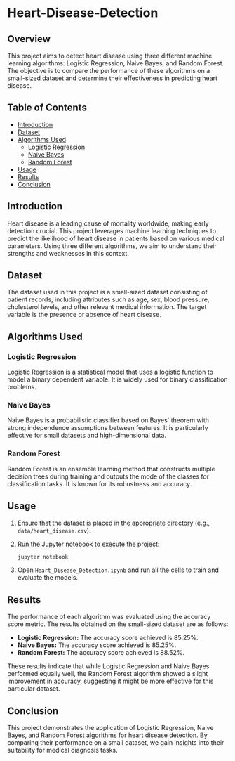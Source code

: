 # Heart-Disease-Detection

## Overview

This project aims to detect heart disease using three different machine learning algorithms: Logistic Regression, Naive Bayes, and Random Forest. The objective is to compare the performance of these algorithms on a small-sized dataset and determine their effectiveness in predicting heart disease.

## Table of Contents

- [Introduction](#introduction)
- [Dataset](#dataset)
- [Algorithms Used](#algorithms-used)
  - [Logistic Regression](#logistic-regression)
  - [Naive Bayes](#naive-bayes)
  - [Random Forest](#random-forest)
- [Usage](#usage)
- [Results](#results)
- [Conclusion](#conclusion)

## Introduction

Heart disease is a leading cause of mortality worldwide, making early detection crucial. This project leverages machine learning techniques to predict the likelihood of heart disease in patients based on various medical parameters. Using three different algorithms, we aim to understand their strengths and weaknesses in this context.

## Dataset

The dataset used in this project is a small-sized dataset consisting of patient records, including attributes such as age, sex, blood pressure, cholesterol levels, and other relevant medical information. The target variable is the presence or absence of heart disease.

## Algorithms Used

### Logistic Regression

Logistic Regression is a statistical model that uses a logistic function to model a binary dependent variable. It is widely used for binary classification problems.

### Naive Bayes

Naive Bayes is a probabilistic classifier based on Bayes' theorem with strong independence assumptions between features. It is particularly effective for small datasets and high-dimensional data.

### Random Forest

Random Forest is an ensemble learning method that constructs multiple decision trees during training and outputs the mode of the classes for classification tasks. It is known for its robustness and accuracy.

## Usage

1. Ensure that the dataset is placed in the appropriate directory (e.g., `data/heart_disease.csv`).
2. Run the Jupyter notebook to execute the project:

    ```bash
    jupyter notebook
    ```

3. Open `Heart_Disease_Detection.ipynb` and run all the cells to train and evaluate the models.

## Results

The performance of each algorithm was evaluated using the accuracy score metric. The results obtained on the small-sized dataset are as follows:

- **Logistic Regression:** The accuracy score achieved is 85.25%.
- **Naive Bayes:** The accuracy score achieved is 85.25%.
- **Random Forest:** The accuracy score achieved is 88.52%.

These results indicate that while Logistic Regression and Naive Bayes performed equally well, the Random Forest algorithm showed a slight improvement in accuracy, suggesting it might be more effective for this particular dataset.

## Conclusion

This project demonstrates the application of Logistic Regression, Naive Bayes, and Random Forest algorithms for heart disease detection. By comparing their performance on a small dataset, we gain insights into their suitability for medical diagnosis tasks.
